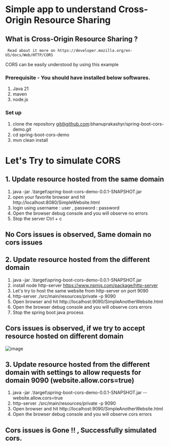 # Simple app to understand Cross-Origin Resource Sharing

## What is Cross-Origin Resource Sharing ?
     Read about it more on https://developer.mozilla.org/en-US/docs/Web/HTTP/CORS

CORS can be easily understood by using this example

### Prerequisite - You should have installed below softwares.
1. Java 21
2. maven 
3. node.js

### Set up
1.  clone the repository git@github.com:bhanuprakashyr/spring-boot-cors-demo.git
2.  cd spring-boot-cors-demo
3.  mvn clean install

# Let's Try to simulate CORS

## 1. Update resource hosted from the same domain

1. java -jar .\target\spring-boot-cors-demo-0.0.1-SNAPSHOT.jar
2. open your favorite browser and hit http://localhost:8080/SimpleWebsite.html
3. login using username : user , password : password 
4. Open the browser debug console and you will observe no errors
5. Stop the server Ctrl + c

## No Cors issues is observed, Same domain no cors issues

## 2. Update resource hosted from the different domain

1. java -jar .\target\spring-boot-cors-demo-0.0.1-SNAPSHOT.jar 
2. install node http-server https://www.npmjs.com/package/http-server
3. Let's try to host the same website from http-server on port 9090
4. http-server ./src/main/resources/private -p 9090
5. Open browser and hit http://localhost:9090/SimpleAnotherWebsite.html
6. Open the browser debug console and you will observe cors errors
7. Stop the spring boot java process

## Cors issues is observed, if we try to accept resource hosted on different domain 

![image](https://github.com/bhanuprakashyr/spring-boot-cors-demo/assets/7588597/99efc4fd-2f30-40c4-816a-724316ba31ec)


## 3. Update resource hosted from the different domain with settings to allow requests for domain 9090 (website.allow.cors=true)
1. java -jar .\target\spring-boot-cors-demo-0.0.1-SNAPSHOT.jar --website.allow.cors=true
2. http-server ./src/main/resources/private -p 9090
3. Open browser and hit http://localhost:9090/SimpleAnotherWebsite.html
4. Open the browser debug console and you will observe cors errors

## Cors issues is Gone !! , Successfully simulated cors.


    
